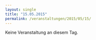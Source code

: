```yaml
---
layout: single
title: "15.05.2015"
permalink: /veranstaltungen/2015/05/15/
---
```


Keine Veranstaltung an diesem Tag.
